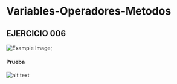 # Variables-Operadores-Metodos

## EJERCICIO 006


![Example Image](Image\Carrusel_Colores_.gif);

#### Prueba

![alt text](Image\Carrusel_Colores.gif)
